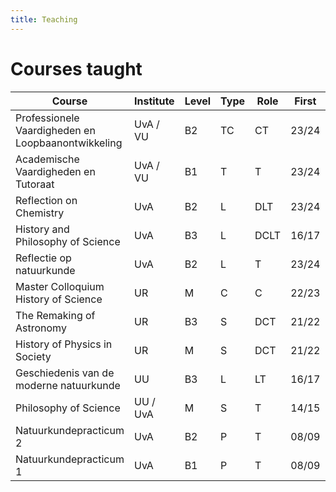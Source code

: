 ```yaml
---
title: Teaching
---
```

# Courses taught

| Course                                             | Institute | Level | Type | Role  | First | Last  |     
| -------------------------------------------------- | --------- | ----- | ---- | ----- | ----- | ----- | 
| Professionele Vaardigheden en Loopbaanontwikkeling | UvA / VU  | B2 | TC   | CT    | 23/24 | 24/25 |    
| Academische Vaardigheden en Tutoraat               | UvA / VU  | B1 | T    | T | 23/24 | 24/25 |    
| Reflection on Chemistry                            | UvA       | B2 | L    | DLT   | 23/24 | 24/25 |    
| History and Philosophy of Science                  | UvA       | B3 | L    | DCLT  | 16/17 | 24/25 |    
| Reflectie op natuurkunde                           | UvA       | B2 | L    | T     | 23/24 |       |    
| Master Colloquium History of Science               | UR        | M   | C    | C     | 22/23 |       |    
| The Remaking of Astronomy                          | UR        | B3 | S    | DCT   | 21/22 |       |    
| History of Physics in Society                      | UR        | M   | S    | DCT   | 21/22 | 22/23 |    
| Geschiedenis van de moderne natuurkunde            | UU        | B3 | L    | LT    | 16/17 | 17/18 |    
| Philosophy of Science                              | UU / UvA  | M   | S    | T     | 14/15 | 15/16 |    
| Natuurkundepracticum 2                             | UvA       | B2 | P    | T     | 08/09 | 09/10 |    
| Natuurkundepracticum 1                             | UvA       | B1 | P    | T     | 08/09 |       |    